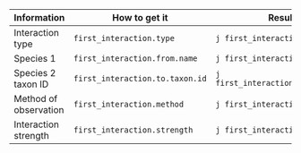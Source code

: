 
| Information           | How to get it                   | Result                            |
| --------------------- | ------------------------------- | --------------------------------- |
| Interaction type      | `first_interaction.type`        | `j first_interaction.type`        |
| Species 1             | `first_interaction.from.name`   | `j first_interaction.from.name`   |
| Species 2 taxon ID    | `first_interaction.to.taxon.id` | `j first_interaction.to.taxon.id` |
| Method of observation | `first_interaction.method`      | `j first_interaction.method`      |
| Interaction strength  | `first_interaction.strength`    | `j first_interaction.strength`    |
